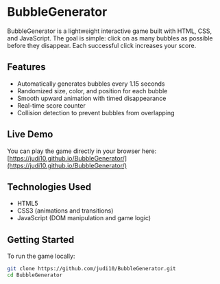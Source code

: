 # BubbleGenerator

BubbleGenerator is a lightweight interactive game built with HTML, CSS, and JavaScript. The goal is simple: click on as many bubbles as possible before they disappear. Each successful click increases your score.

## Features

- Automatically generates bubbles every 1.15 seconds
- Randomized size, color, and position for each bubble
- Smooth upward animation with timed disappearance
- Real-time score counter
- Collision detection to prevent bubbles from overlapping

## Live Demo

You can play the game directly in your browser here:  
[https://judi10.github.io/BubbleGenerator/](https://judi10.github.io/BubbleGenerator/)

## Technologies Used

- HTML5
- CSS3 (animations and transitions)
- JavaScript (DOM manipulation and game logic)

## Getting Started

To run the game locally:

```bash
git clone https://github.com/judi10/BubbleGenerator.git
cd BubbleGenerator

